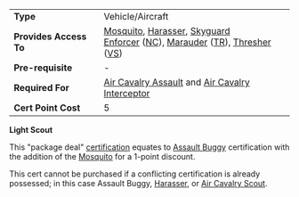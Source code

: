 |     |     |
| --- | --- |
| **Type** | Vehicle/Aircraft |
| **Provides Access To** | [Mosquito](../vehicles/Mosquito.md), [Harasser](../vehicles/Harasser.md), [Skyguard](../vehicles/Skyguard.md)  <br>[Enforcer](../vehicles/Enforcer.md) ([NC](../factions/New_Conglomerate.md)), [Marauder](../vehicles/Marauder.md) ([TR](../factions/Terran_Republic.md)), [Thresher](../vehicles/Thresher.md) ([VS](../factions/Vanu_Sovereignty.md)) |
| **Pre-requisite** | -   |
| **Required For** | [Air Cavalry Assault](Air_Cavalry_Assault.md) and [Air Cavalry Interceptor](Air_Cavalry_Interceptor.md) |
| **Cert Point Cost** | 5   |

**Light Scout**

This "package deal" [certification](Certification.md) equates to
[Assault Buggy](<Assault_Buggy_(Certification).md>) certification with the
addition of the [Mosquito](../vehicles/Mosquito.md) for a 1-point discount.

This cert cannot be purchased if a conflicting certification is already
possessed; in this case Assault Buggy,
[Harasser](<Harasser_(Certification).md>), or
[Air Cavalry Scout](Air_Cavalry_Scout.md).
